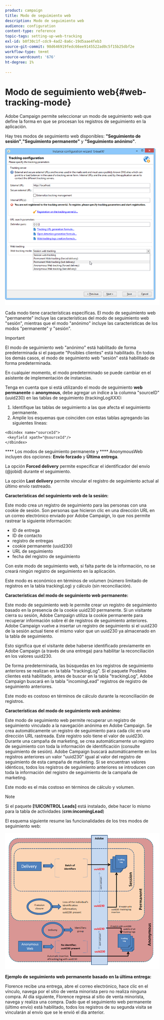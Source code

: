 ```yaml
---
product: campaign
title: Modo de seguimiento web
description: Modo de seguimiento web
audience: configuration
content-type: reference
topic-tags: setting-up-web-tracking
exl-id: b0f30c1f-cdc9-4ad2-8a6c-19d5aae4feb3
source-git-commit: 98d646919fedc66ee9145522ad0c5f15b25dbf2e
workflow-type: tm+mt
source-wordcount: '676'
ht-degree: 1%

---
```


# Modo de seguimiento web{#web-tracking-mode}

Adobe Campaign permite seleccionar un modo de seguimiento web que define la forma en que se procesan los registros de seguimiento en la aplicación.

Hay tres modos de seguimiento web disponibles: **&quot;Seguimiento de sesión&quot;**,**&quot;Seguimiento permanente&quot;** y **&quot;Seguimiento anónimo&quot;**.

![](assets/s_ncs_install_deployment_wiz_tracking_mode.png)

Cada modo tiene características específicas. El modo de seguimiento web &quot;permanente&quot; incluye las características del modo de seguimiento web &quot;sesión&quot;, mientras que el modo &quot;anónimo&quot; incluye las características de los modos &quot;permanente&quot; y &quot;sesión&quot;.

>[!IMPORTANT]
>
>El modo de seguimiento web &quot;anónimo&quot; está habilitado de forma predeterminada si el paquete &quot;Posibles clientes&quot; está habilitado. En todos los demás casos, el modo de seguimiento web &quot;sesión&quot; está habilitado de forma predeterminada.
>
>En cualquier momento, el modo predeterminado se puede cambiar en el asistente de implementación de instancias.

Tenga en cuenta que si está utilizando el modo de seguimiento **web permanente** o **anonymous**, debe agregar un índice a la columna &quot;sourceID&quot; (uuid230) en las tablas de seguimiento (trackingLogXXX):

1. Identifique las tablas de seguimiento a las que afecta el seguimiento permanente.
1. Amplíe los esquemas que coinciden con estas tablas agregando las siguientes líneas:

```
<dbindex name="sourceId">
 <keyfield xpath="@sourceId"/>
</dbindex>
```

**** Los modos de seguimiento permanente y  **** AnonymousWeb incluyen dos opciones:  **Envío forzado** y  **Última entrega**.

La opción **Forced delivery** permite especificar el identificador del envío (@jobid) durante el seguimiento.

La opción **Last delivery** permite vincular el registro de seguimiento actual al último envío rastreado.

**Características del seguimiento web de la sesión:**

Este modo crea un registro de seguimiento para las personas con una cookie de sesión. Son personas que hicieron clic en una dirección URL en un correo electrónico enviado por Adobe Campaign, lo que nos permite rastrear la siguiente información:

* ID de entrega
* ID de contacto
* registro de entregas
* cookie permanente (uuid230)
* URL de seguimiento
* fecha del registro de seguimiento

Con este modo de seguimiento web, si falta parte de la información, no se creará ningún registro de seguimiento en la aplicación.

Este modo es económico en términos de volumen (número limitado de registros en la tabla trackingLog) y cálculo (sin reconciliación).

**Características del modo de seguimiento web permanente:**

Este modo de seguimiento web le permite crear un registro de seguimiento basado en la presencia de la cookie uuid230 permanente. Si un visitante cierra su sesión, Adobe Campaign utiliza la cookie permanente para recuperar información sobre él de registros de seguimiento anteriores. Adobe Campaign vuelve a insertar un registro de seguimiento si el uuid230 de la sesión actual tiene el mismo valor que un uuid230 ya almacenado en la tabla de seguimiento.

Esto significa que el visitante debe haberse identificado previamente en Adobe Campaign (a través de una entrega) para habilitar la reconciliación en los valores uuid230.

De forma predeterminada, las búsquedas en los registros de seguimiento anteriores se realizan en la tabla &quot;trackingLog&quot;. Si el paquete Posibles clientes está habilitado, antes de buscar en la tabla &quot;trackingLog&quot;, Adobe Campaign buscará en la tabla &quot;incomingLead&quot; registros de registro de seguimiento anteriores.

Este modo es costoso en términos de cálculo durante la reconciliación de registros.

**Características del modo de seguimiento web anónimo:**

Este modo de seguimiento web permite recuperar un registro de seguimiento vinculado a la navegación anónima en Adobe Campaign. Se crea automáticamente un registro de seguimiento para cada clic en una dirección URL rastreada. Este registro solo tiene el valor de uuid230. Durante una campaña de marketing, se crea automáticamente un registro de seguimiento con toda la información de identificación (consulte seguimiento de sesión). Adobe Campaign buscará automáticamente en los registros anteriores un valor &quot;uuid230&quot; igual al valor del registro de seguimiento de esta campaña de marketing. Si se encuentran valores idénticos, todos los registros de seguimiento anteriores se introducen con toda la información del registro de seguimiento de la campaña de marketing.

Este modo es el más costoso en términos de cálculo y volumen.

>[!NOTE]
>
>Si el paquete **[!UICONTROL Leads]** está instalado, debe hacer lo mismo para la tabla de actividades (**crm:incomingLead**)

El esquema siguiente resume las funcionalidades de los tres modos de seguimiento web:

![](assets/s_ncs_install_deployment_wiz_tracking_schema_mode.png)

**Ejemplo de seguimiento web permanente basado en la última entrega:**

Florence recibe una entrega, abre el correo electrónico, hace clic en el vínculo, navega por el sitio de venta minorista pero no realiza ninguna compra. Al día siguiente, Florence regresa al sitio de venta minorista, navega y realiza una compra. Dado que el seguimiento web permanente (último envío) está habilitado, todos los registros de su segunda visita se vincularán al envío que se le envió el día anterior.
